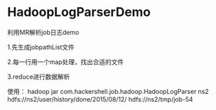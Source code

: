 # HadoopLogParserDemo
利用MR解析job日志demo

1.先生成jobpathList文件

2.每一行用一个map处理，找出合适的文件

3.reduce进行数据解析

使用：
 hadoop jar com.hackershell.job.hadoop.HadoopLogParser ns2 hdfs://ns2/user/history/done/2015/08/12/ hdfs://ns2/tmp/job-54

